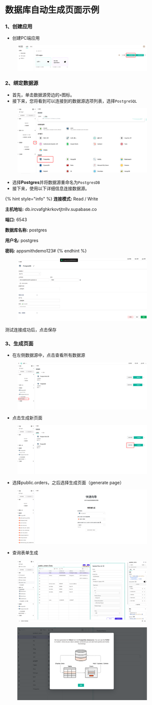 # 数据库自动生成页面示例

###

### 1、创建应用

* 创建PC端应用

<figure><img src="../../.gitbook/assets/image (1) (1).png" alt=""><figcaption></figcaption></figure>

### 2、绑定数据源

* 首先，单击数据源旁边的`+`图标。
* 接下来，您将看到可以连接到的数据源选项列表，选择`PostgreSQL`

<figure><img src="../../.gitbook/assets/image (25).png" alt=""><figcaption></figcaption></figure>

* 选择**Postgres**并将数据源重命名为`PostgresDB`
* 接下来，使用以下详细信息连接数据源。

{% hint style="info" %}
**连接模式:** Read / Write

**主机地址:** db.ircvafghkrkovtjtnllv.supabase.co

**端口:** 6543

**数据库名称:** postgres

**用户名:** postgres

**密码:** appsmithdemo123#
{% endhint %}

<figure><img src="../../.gitbook/assets/image (3) (5).png" alt=""><figcaption></figcaption></figure>

测试连接成功后，点击保存



### 3、生成页面

* 在左侧数据源中，点击查看所有数据源

<figure><img src="../../.gitbook/assets/image (22) (1).png" alt=""><figcaption></figcaption></figure>

* 点击生成新页面

<figure><img src="../../.gitbook/assets/image (23) (1).png" alt=""><figcaption></figcaption></figure>

* 选择public.orders，之后选择生成页面（generate page）

<figure><img src="../../.gitbook/assets/image (28) (1).png" alt=""><figcaption></figcaption></figure>

* 查询表单生成

<figure><img src="../../.gitbook/assets/image (30).png" alt=""><figcaption></figcaption></figure>

<figure><img src="../../.gitbook/assets/image (19) (1).png" alt=""><figcaption></figcaption></figure>
